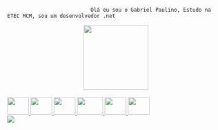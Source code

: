                                Olá eu sou o Gabriel Paulino, Estudo na ETEC MCM, sou um desenvolvedor .net
                                                  
<div align="center">
  <a href="https://github.com/projetosgppag">
    <img height="150em" src="https://github-readme-stats.vercel.app/api/top-langs/?username=projetosgppag&layout=compact&langs_count=16&theme=dracula"/>
</div>
<div style="display: inline_block "><br>
  <img aling="center" alt"Java" height="40" width="50" src="https://cdn.jsdelivr.net/gh/devicons/devicon/icons/java/java-original.svg">
  <img aling="center" alt"Spring" height="40" width="50" src="https://cdn.jsdelivr.net/gh/devicons/devicon/icons/spring/spring-original.svg">
  <img aling="center" alt"DotnetC" height="40" width="50" src="https://cdn.jsdelivr.net/gh/devicons/devicon/icons/dotnetcore/dotnetcore-original.svg">
  <img aling="center" alt"Node" height="40" width="60" src="https://cdn.jsdelivr.net/gh/devicons/devicon/icons/nodejs/nodejs-plain-wordmark.svg">
  <img aling="center" alt"Postgres" height="40" width="50" src="https://cdn.jsdelivr.net/gh/devicons/devicon/icons/postgresql/postgresql-plain.svg">
  <img aling="center" alt"React" height="40" width="50" src="https://cdn.jsdelivr.net/gh/devicons/devicon/icons/react/react-original.svg">
</div>
<div>
  <a href="https://www.instagram.com/bit3ll4/" target"_blank"><img src="https://img.shields.io/badge/Instagram-E4405F?style=for-the-badge&logo=instagram&logoColor=white"
</div>
